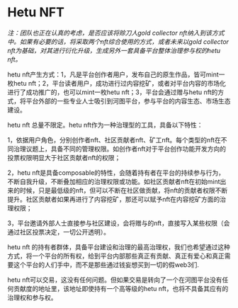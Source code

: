 # Hetu NFT

_注：团队也正在认真的考虑，是否应该将赊刀人gold collector nft纳入到该方式中。如果有必要的话，将采取两个nft综合使用的方式，或者未来以gold collector nft为基础，对其进行衍化升级，生成另外一套具备平台整体治理参与权的hetu nft。_

hetu nft产生方式：1，凡是平台创作者用户，发布自己的原生作品，皆可mint一枚hetu nft；2，平台读者用户，成功进行过内容挖矿，或者对平台内容的市场化进行了成功推广的，也可以mint一枚hetu nft；3，平台会通过赠与hetu nft的方式，将平台外部的一些专业人士吸引到河图平台，参与平台的内容生态、市场生态建设。

hetu nft 总量不限定。hetu nft作为一种治理型的工具，具备以下特性：

1，依据用户角色，分别创作者nft、社区贡献者nft、矿工nft。每个类型的nft在不同治理议题上，具备不同的管理权限。如创作者nft对于平台创作功能开发方向的投票权限明显大于社区贡献者nft的权限；

2，hetu nft是具备composable的特性，会随着持有者在平台的持续参与行为，不断自我升级，不断叠加相应的治理权限或功能。如社区贡献者nft在初始mint出来的时候，只是最低级的nft，但可以不断在社区做贡献，将nft的贡献者权限不断提升。社区贡献者如果再进行了内容挖矿，那还可以赋予nft在内容挖矿方面的治理权限；

3，平台邀请外部人士直接参与社区建设，会将赠与的nft，直接写入某些权限（会通过社区投票决定，一切公开透明）。

hetu nft 的持有者群体，具备平台建设和治理的最高治理权，我们也希望通过这种方式，将一个平台的所有权，给到平台内部那些真正有贡献、真正有爱心和真正需要这个平台的人们手中，而不是那些通过钱妄想买到一切的假web3们.

hetu nft可以交易，这没有任何问题。但如果交易是转向了一个在河图平台没有任何贡献度的地址里，该地址即使持有一个高等级的hetu nft，也将不具备其应有的治理权和参与权。
